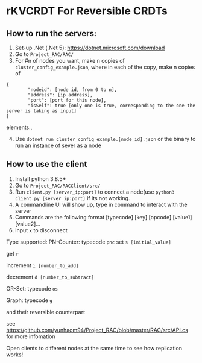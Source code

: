 # rKVCRDT For Reversible CRDTs

## How to run the servers:
1. Set-up .Net (.Net 5): https://dotnet.microsoft.com/download
2. Go to `Project_RAC/RAC/`
3. For #n of nodes you want, make n copies of `cluster_config_example.json`, where in each of the copy, make n copies of 

```
{
        "nodeid": [node id, from 0 to n], 
        "address": [ip address],
        "port": [port for this node],
        "isSelf": true [only one is true, corresponding to the one the server is taking as input]
}
```

elements.,

4. Use `dotnet run cluster_config_example.[node_id].json` or the binary to run an instance of sever as a node


## How to use the client
1. Install python 3.8.5+
2. Go to `Project_RAC/RACClient/src/`
3. Run `client.py [server_ip:port]` to connect a node(use `python3 client.py [server_ip:port]` if its not working.
4. A commandline UI will show up, type in command to interact with the server
5. Commands are the following format
[typecode] [key] [opcode] [value1] [value2]...
6. input `x` to disconnect

Type supported:
PN-Counter: typecode `pnc`
  set `s [initial_value]`
  
  get `r`
  
  increment `i [number_to_add]`
  
  decrement `d [number_to_subtract]`
  
OR-Set: typecode `os`

Graph: typecode `g`

and their reversible counterpart

see https://github.com/yunhaom94/Project_RAC/blob/master/RAC/src/API.cs for more infomation

Open clients to different nodes at the same time to see how replication works!


